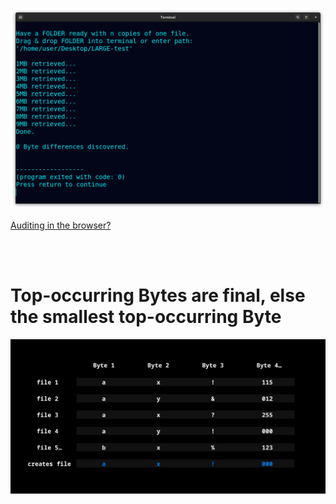 <!--
Preserve any file by storing copies, then retrieve it from all (corrupted) copies.
-->



<p align="center">
  <img src="https://raw.githubusercontent.com/compromise-evident/Overkillintegrity/main/Other/Terminal_67458c43f9338090b7431440b32c7583bc811303c05231b6405a4ccde1742be7.png">
</p>

[Auditing in the browser?](https://coliru.stacked-crooked.com/a/95e1f57bbe785701)

<br>
<br>

# Top-occurring Bytes are final, else the smallest top-occurring Byte

<p align="center">
  <img src="https://raw.githubusercontent.com/compromise-evident/Overkillintegrity/main/Other/What_it_does_d49123043005ce11b5d9675b7aa3de2b70f974b0ec8ca13f7752caa88b166505.png">
</p>
